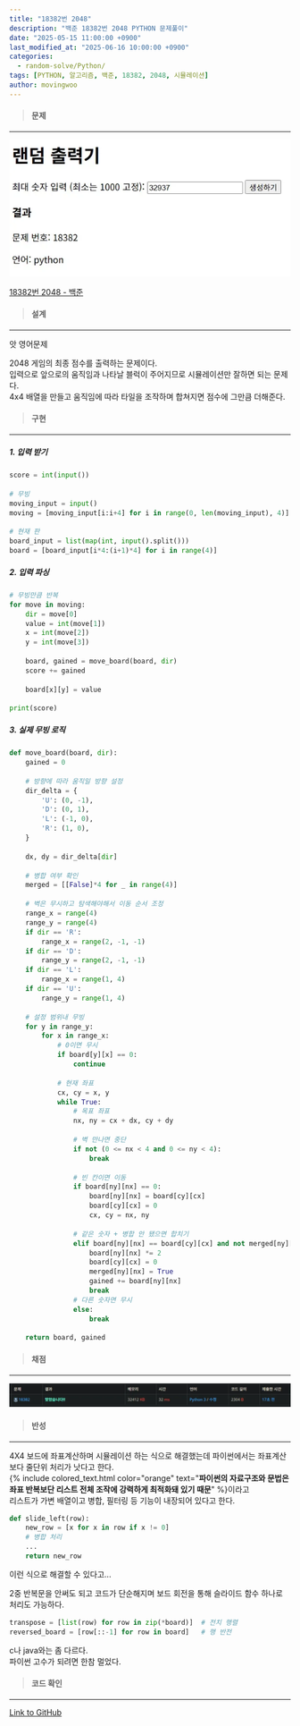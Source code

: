 ```yaml
---
title: "18382번 2048"
description: "백준 18382번 2048 PYTHON 문제풀이"
date: "2025-05-15 11:00:00 +0900"
last_modified_at: "2025-06-16 10:00:00 +0900"
categories: 
  - random-solve/Python/
tags: [PYTHON, 알고리즘, 백준, 18382, 2048, 시뮬레이션]
author: movingwoo
---
```

> #### 문제  
---  
  
![img01](/assets/images/posts/random-solve/Python/2025-05-15-18382/img01.webp)  
  
[18382번 2048 - 백준](https://www.acmicpc.net/problem/18382)  
   
> #### 설계  
---  
  
앗 영어문제  
  
2048 게임의 최종 점수를 출력하는 문제이다.  
입력으로 앞으로의 움직임과 나타날 블럭이 주어지므로 시뮬레이션만 잘하면 되는 문제다.  
4x4 배열을 만들고 움직임에 따라 타일을 조작하며 합쳐지면 점수에 그만큼 더해준다.  
  
> #### 구현  
---  
  
##### 1. 입력 받기  
  
```python
score = int(input())

# 무빙
moving_input = input()
moving = [moving_input[i:i+4] for i in range(0, len(moving_input), 4)]

# 현재 판
board_input = list(map(int, input().split()))
board = [board_input[i*4:(i+1)*4] for i in range(4)]
```
  
##### 2. 입력 파싱  
  
```python
# 무빙만큼 반복
for move in moving:
    dir = move[0]
    value = int(move[1])
    x = int(move[2])
    y = int(move[3])

    board, gained = move_board(board, dir)
    score += gained

    board[x][y] = value

print(score)
```
  
##### 3. 실제 무빙 로직  
  
```python
def move_board(board, dir):
    gained = 0

    # 방향에 따라 움직일 방향 설정
    dir_delta = {
        'U': (0, -1),
        'D': (0, 1),
        'L': (-1, 0),
        'R': (1, 0),
    }

    dx, dy = dir_delta[dir]

    # 병합 여부 확인
    merged = [[False]*4 for _ in range(4)]

    # 벽은 무시하고 탐색해야해서 이동 순서 조정
    range_x = range(4)
    range_y = range(4)
    if dir == 'R':
        range_x = range(2, -1, -1)
    if dir == 'D':
        range_y = range(2, -1, -1)
    if dir == 'L':
        range_x = range(1, 4)
    if dir == 'U':
        range_y = range(1, 4)

    # 설정 범위내 무빙
    for y in range_y:
        for x in range_x:
            # 0이면 무시
            if board[y][x] == 0:
                continue

            # 현재 좌표
            cx, cy = x, y
            while True:
                # 목표 좌표
                nx, ny = cx + dx, cy + dy

                # 벽 만나면 중단
                if not (0 <= nx < 4 and 0 <= ny < 4):
                    break

                # 빈 칸이면 이동
                if board[ny][nx] == 0:
                    board[ny][nx] = board[cy][cx]
                    board[cy][cx] = 0
                    cx, cy = nx, ny

                # 같은 숫자 + 병합 안 됐으면 합치기
                elif board[ny][nx] == board[cy][cx] and not merged[ny][nx]:
                    board[ny][nx] *= 2
                    board[cy][cx] = 0
                    merged[ny][nx] = True
                    gained += board[ny][nx]
                    break
                # 다른 숫자면 무시
                else:
                    break
    
    return board, gained
```
  
> #### 채점  
---  

![img02](/assets/images/posts/random-solve/Python/2025-05-15-18382/img02.webp)  
  
> #### 반성  
---  
  
4X4 보드에 좌표계산하며 시뮬레이션 하는 식으로 해결했는데 파이썬에서는 좌표계산보다 줄단위 처리가 낫다고 한다.  
{% include colored_text.html color="orange" text="**파이썬의 자료구조와 문법은 좌표 반복보단 리스트 전체 조작에 강력하게 최적화돼 있기 때문**" %}이라고  
리스트가 가변 배열이고 병합, 필터링 등 기능이 내장되어 있다고 한다.  
  
```python
def slide_left(row):
    new_row = [x for x in row if x != 0]
    # 병합 처리
    ...
    return new_row
```
  
이런 식으로 해결할 수 있다고...  
  
2중 반복문을 안써도 되고 코드가 단순해지며 보드 회전을 통해 슬라이드 함수 하나로 처리도 가능하다.  
  
```python
transpose = [list(row) for row in zip(*board)]  # 전치 행렬
reversed_board = [row[::-1] for row in board]   # 행 반전
```
  
c나 java와는 좀 다르다.  
파이썬 고수가 되려면 한참 멀었다.  
  
> #### 코드 확인   
---  

[Link to GitHub](https://raw.githubusercontent.com/movingwoo/movingwoo-snippets/refs/heads/main/random-solve/Python/2025-05-15-18382.py)

